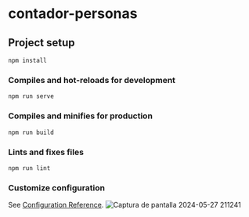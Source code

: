 # contador-personas

## Project setup
```
npm install
```

### Compiles and hot-reloads for development
```
npm run serve
```

### Compiles and minifies for production
```
npm run build
```

### Lints and fixes files
```
npm run lint
```

### Customize configuration
See [Configuration Reference](https://cli.vuejs.org/config/).
![Captura de pantalla 2024-05-27 211241](https://github.com/Yeyref/contador-personas/assets/117240438/5e641028-cdd8-47a7-bd86-c31b955251d0)
